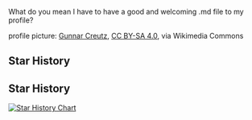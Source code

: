 What do you mean I have to have a good and welcoming .md file to my profile?

profile picture: <a href="https://commons.wikimedia.org/wiki/File:Dead_rat_(Rattus_norvegicus)_in_Falk%C3%B6ping_0954.jpg">Gunnar Creutz</a>, <a href="https://creativecommons.org/licenses/by-sa/4.0">CC BY-SA 4.0</a>, via Wikimedia Commons

## Star History

## Star History

<a href="https://www.star-history.com/#SzChurros/SzCzOs&SzChurros/AwfulFileSystem&Date">
 <picture>
   <source media="(prefers-color-scheme: dark)" srcset="https://api.star-history.com/svg?repos=SzChurros/SzCzOs,SzChurros/AwfulFileSystem&type=Date&theme=dark" />
   <source media="(prefers-color-scheme: light)" srcset="https://api.star-history.com/svg?repos=SzChurros/SzCzOs,SzChurros/AwfulFileSystem&type=Date" />
   <img alt="Star History Chart" src="https://api.star-history.com/svg?repos=SzChurros/SzCzOs,SzChurros/AwfulFileSystem&type=Date" />
 </picture>
</a>
